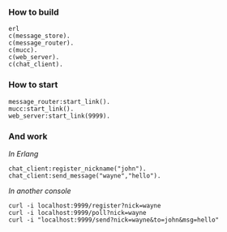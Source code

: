 ### How to build

    erl
    c(message_store).
    c(message_router).
    c(mucc).
    c(web_server).
    c(chat_client).

### How to start

    message_router:start_link().
    mucc:start_link().
    web_server:start_link(9999).

### And work

_In Erlang_

    chat_client:register_nickname("john").
    chat_client:send_message("wayne","hello").

_In another console_

    curl -i localhost:9999/register?nick=wayne
    curl -i localhost:9999/poll?nick=wayne
    curl -i "localhost:9999/send?nick=wayne&to=john&msg=hello"
